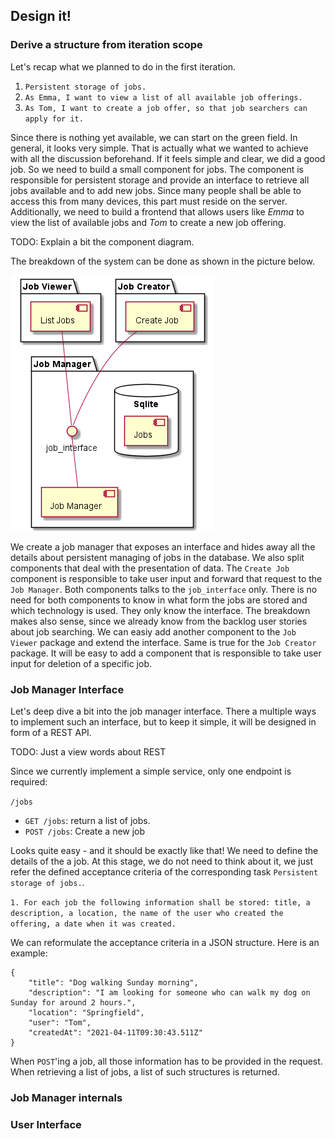 ## Design it!

### Derive a structure from iteration scope

Let's recap what we planned to do in the first iteration.

1. `Persistent storage of jobs.`
2. `As Emma, I want to view a list of all available job offerings.`
3. `As Tom, I want to create a job offer, so that job searchers can apply for it.`

Since there is nothing yet available, we can start on the green field. In general, it looks very simple. That is actually what we wanted to achieve with all the discussion beforehand. If it feels simple and clear, we did a good job.
So we need to build a small component for jobs. The component is responsible for persistent storage and provide an interface to retrieve all jobs available and to add new jobs. Since many people shall be able to access this from many devices, this part must reside on the server.
Additionally, we need to build a frontend that allows users like _Emma_ to view the list of available jobs and _Tom_ to create a new job offering.

TODO: Explain a bit the component diagram.

The breakdown of the system can be done as shown in the picture below.

![imag](out/310_design_it_components/Design%20it!%20First%20iteration.png)

We create a job manager that exposes an interface and hides away all the details about persistent managing of jobs in the database.
We also split components that deal with the presentation of data. The `Create Job` component is responsible to take user input and forward that request to the `Job Manager`. Both components talks to the `job_interface` only. There is no need for both components to know in what form the jobs are stored and which technology is used. They only know the interface.
The breakdown makes also sense, since we already know from the backlog user stories about job searching. We can easiy add another component to the `Job Viewer` package and extend the interface. Same is true for the `Job Creator` package. It will be easy to add a component that is responsible to take user input for deletion of a specific job.

### Job Manager Interface

Let's deep dive a bit into the job manager interface. There a multiple ways to implement such an interface, but to keep it simple, it will be designed in form of a REST API.

TODO: Just a view words about REST

Since we currently implement a simple service, only one endpoint is required:

`/jobs`
- `GET /jobs`: return a list of jobs.
- `POST /jobs`: Create a new job

Looks quite easy - and it should be exactly like that! We need to define the details of the a job. At this stage, we do not need to think about it, we just refer the defined acceptance criteria of the corresponding task `Persistent storage of jobs.`.

`1. For each job the following information shall be stored: title, a description, a location, the name of the user who created the offering, a date when it was created.`

We can reformulate the acceptance criteria in a JSON structure.
Here is an example:

```
{
    "title": "Dog walking Sunday morning",
    "description": "I am looking for someone who can walk my dog on Sunday for around 2 hours.",
    "location": "Springfield",
    "user": "Tom",
    "createdAt": "2021-04-11T09:30:43.511Z"
}
```

When `POST`'ing a job, all those information has to be provided in the request. When retrieving a list of jobs, a list of such structures is returned.

### Job Manager internals

### User Interface